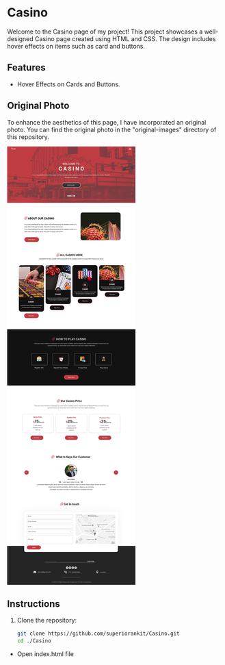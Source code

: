 # Casino

Welcome to the Casino page of my project! This project showcases a well-designed Casino page created using HTML and CSS. The design includes hover effects on items such as card and buttons.

## Features

- Hover Effects on Cards and Buttons.


## Original Photo

To enhance the aesthetics of this page, I have incorporated an original photo. You can find the original photo in the "original-images" directory of this repository.

![Original Photo](./original-image/original-image.png)


## Instructions

1. Clone the repository:

   ```bash
   git clone https://github.com/superiorankit/Casino.git
   cd ./Casino

- Open index.html file
